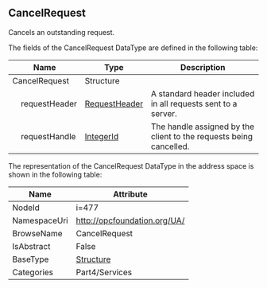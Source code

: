 <!-- datatype -->
## CancelRequest
Cancels an outstanding request.  
<!-- end of description -->
The fields of the CancelRequest DataType are defined in the following table:  

|Name|Type|Description|
|---|---|---|
|CancelRequest|Structure||
|&nbsp;&nbsp;&nbsp;&nbsp;requestHeader|[RequestHeader](../../../Part4/Services/RequestHeader/readme.md)|A standard header included in all requests sent to a server.|
|&nbsp;&nbsp;&nbsp;&nbsp;requestHandle|[IntegerId](../../../Part4/DataTypes/IntegerId/readme.md)|The handle assigned by the client to the requests being cancelled.|

The representation of the CancelRequest DataType in the address space is shown in the following table:  

|Name|Attribute|
|---|---|
|NodeId|i=477|
|NamespaceUri|http://opcfoundation.org/UA/|
|BrowseName|CancelRequest|
|IsAbstract|False|
|BaseType|[Structure](../../../Part3/DataTypes/Structure/readme.md)|
|Categories|Part4/Services|

